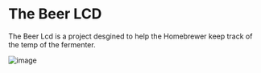 # The Beer LCD

The Beer Lcd is a project desgined to help the Homebrewer keep track of the temp of the fermenter.

![image](https://raw.github.com/Shanker511/Beerlcd/master/beerlcd.jpg)




